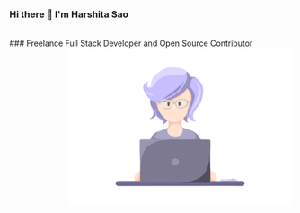 ### Hi there 👋 I'm Harshita Sao
<br/>
### Freelance Full Stack Developer and Open Source Contributor

<img align="right" alt="gif" src="https://github.com/harshitasao/harshitasao/blob/master/git.gif" width="400" height="280"/>

<!--
**harshitasao/harshitasao** is a ✨ _special_ ✨ repository because its `README.md` (this file) appears on your GitHub profile.

Here are some ideas to get you started:

- 🔭 I’m currently working on ...
- 🌱 I’m currently learning ...
- 👯 I’m looking to collaborate on ...
- 🤔 I’m looking for help with ...
- 💬 Ask me about ...
- 📫 How to reach me: ...
- 😄 Pronouns: ...
- ⚡ Fun fact: ...
-->
